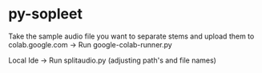 # py-sopleet

Take the sample audio file you want to separate stems and upload them to colab.google.com 
-> Run google-colab-runner.py

Local Ide
-> Run splitaudio.py (adjusting path's and file names)
